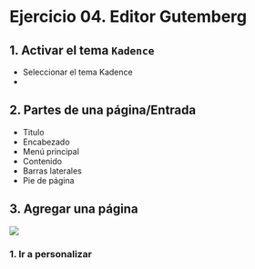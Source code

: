 # Ejercicio 04. Editor Gutemberg

## 1. Activar el tema `Kadence`
- Seleccionar el tema Kadence
- 
## 2. Partes de una página/Entrada
- Titulo
- Encabezado
- Menú principal
- Contenido
- Barras laterales
- Pie de página

## 3. Agregar una página 

![](https://i.imgur.com/MfRZ27f.png)

### 1. Ir  a personalizar
<!--stackedit_data:
eyJoaXN0b3J5IjpbODg0ODY3NjUyLDUwMTA2Mjk0XX0=
-->